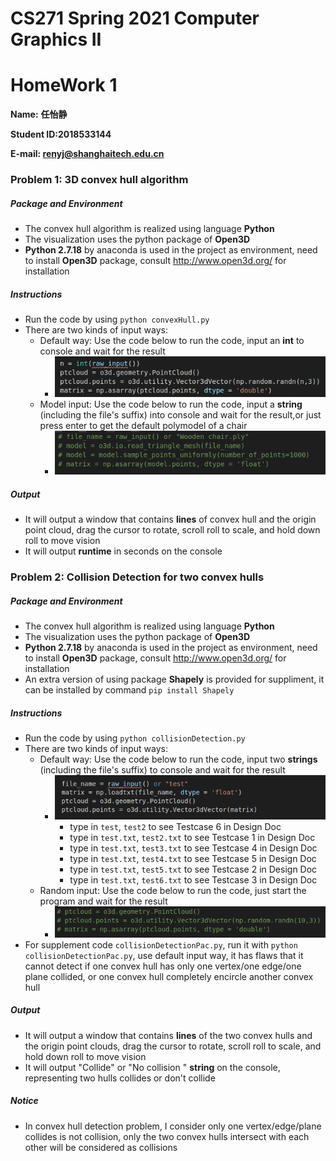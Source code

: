 # CS271 Spring 2021 Computer Graphics II

# HomeWork 1

**Name:** **任怡静**

**Student ID:2018533144**

**E-mail: renyj@shanghaitech.edu.cn**

### Problem 1: 3D convex hull algorithm

##### Package and Environment

- The convex hull algorithm is realized using language **Python**
- The visualization uses the python package of **Open3D**
- **Python 2.7.18** by anaconda is used in the project as environment, need to install **Open3D** package, consult http://www.open3d.org/ for installation

##### Instructions

- Run the code by using `python convexHull.py`
- There are two kinds of input ways:
  - Default way: Use the code below to run the code, input an **int** to console and wait for the result
    - ![](Defaultway.png)
  - Model input: Use the code below to run the code, input a **string** (including the file's suffix) into console and wait for the result,or just press enter to get the default polymodel of a chair
    - ![](Modelway.png)

##### Output

- It will output a window that contains **lines** of convex hull and the origin point cloud, drag the cursor to rotate, scroll roll to scale, and hold down roll to move vision
- It will output **runtime** in seconds on the console

### Problem 2: Collision Detection for two convex hulls

##### Package and Environment

- The convex hull algorithm is realized using language **Python**
- The visualization uses the python package of **Open3D**
- **Python 2.7.18** by anaconda is used in the project as environment, need to install **Open3D** package, consult http://www.open3d.org/ for installation
- An extra version of using package **Shapely** is provided for suppliment, it can be installed by command `pip install Shapely`

##### Instructions

- Run the code by using `python collisionDetection.py`
- There are two kinds of input ways:
  - Default way: Use the code below to run the code, input two **strings** (including the file's suffix) to console and wait for the result
    - ![](defaultwaycollision.png)
      - type in `test`, `test2` to see Testcase 6 in Design Doc
      - type in `test.txt`, `test2.txt` to see Testcase 1 in Design Doc
      - type in `test.txt`, `test3.txt` to see Testcase 4 in Design Doc
      - type in `test.txt`, `test4.txt` to see Testcase 5 in Design Doc
      - type in `test.txt`, `test5.txt` to see Testcase 2 in Design Doc
      - type in `test.txt`, `test6.txt` to see Testcase 3 in Design Doc
  - Random input: Use the code below to run the code, just start the program and wait for the result
    - ![](randomgencollision.png)
- For supplement code `collisionDetectionPac.py`, run it with  `python collisionDetectionPac.py`, use default input way, it has flaws that it cannot detect if one convex hull has only one vertex/one edge/one plane collided, or one convex hull completely encircle another convex hull

##### Output

- It will output a window that contains **lines** of the two convex hulls and the origin point clouds, drag the cursor to rotate, scroll roll to scale, and hold down roll to move vision
- It will output "Collide" or "No collision " **string** on the console, representing two hulls collides or don't collide

##### Notice

- In convex hull detection problem, I consider only one vertex/edge/plane collides is not collision, only the two convex hulls intersect with each other will be considered as collisions

